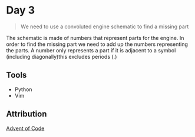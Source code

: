 # Day 3
> We need to use a convoluted engine schematic to find a missing part

The schematic is made of numbers that represent parts for the engine.
In order to find the missing part we need to add up the numbers representing the parts.
A number only represents a part if it is adjacent to a symbol (including diagonally)this excludes periods (.)

## Tools
- Python
- Vim

## Attribution
[Advent of Code](https://adventofcode.com/2023)

